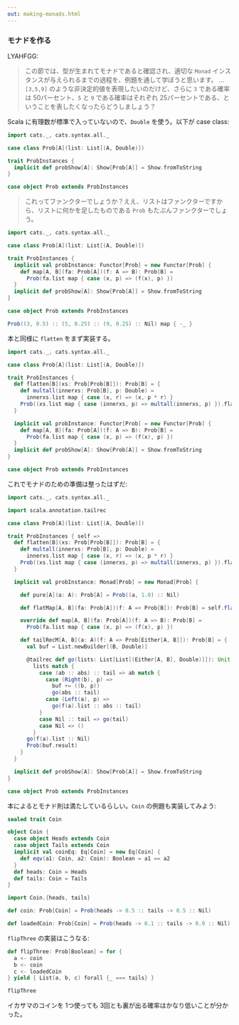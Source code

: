 ```yaml
---
out: making-monads.html
---
```


### モナドを作る

LYAHFGG:

> この節では、型が生まれてモナドであると確認され、適切な `Monad` インスタンスが与えられるまでの過程を、例題を通して学ぼうと思います。
> ...
> `[3,5,9]` のような非決定的値を表現したいのだけど、さらに `3` である確率は 50パーセント、`5` と `9` である確率はそれぞれ 25パーセントである、ということを表したくなったらどうしましょう？

Scala に有理数が標準で入っていないので、`Double` を使う。以下が case class:

```scala mdoc
import cats._, cats.syntax.all._

case class Prob[A](list: List[(A, Double)])

trait ProbInstances {
  implicit def probShow[A]: Show[Prob[A]] = Show.fromToString
}

case object Prob extends ProbInstances
```

> これってファンクターでしょうか？ええ、リストはファンクターですから、リストに何かを足したものである `Prob` もたぶんファンクターでしょう。

```scala mdoc:reset:invisible
import cats._, cats.syntax.all._
```

```scala mdoc
case class Prob[A](list: List[(A, Double)])

trait ProbInstances {
  implicit val probInstance: Functor[Prob] = new Functor[Prob] {
    def map[A, B](fa: Prob[A])(f: A => B): Prob[B] =
      Prob(fa.list map { case (x, p) => (f(x), p) })
  }
  implicit def probShow[A]: Show[Prob[A]] = Show.fromToString
}

case object Prob extends ProbInstances

Prob((3, 0.5) :: (5, 0.25) :: (9, 0.25) :: Nil) map { -_ }
```

本と同様に `flatten` をまず実装する。

```scala mdoc:reset:invisible
import cats._, cats.syntax.all._
```

```scala mdoc
case class Prob[A](list: List[(A, Double)])

trait ProbInstances {
  def flatten[B](xs: Prob[Prob[B]]): Prob[B] = {
    def multall(innerxs: Prob[B], p: Double) =
      innerxs.list map { case (x, r) => (x, p * r) }
    Prob((xs.list map { case (innerxs, p) => multall(innerxs, p) }).flatten)
  }

  implicit val probInstance: Functor[Prob] = new Functor[Prob] {
    def map[A, B](fa: Prob[A])(f: A => B): Prob[B] =
      Prob(fa.list map { case (x, p) => (f(x), p) })
  }
  implicit def probShow[A]: Show[Prob[A]] = Show.fromToString
}

case object Prob extends ProbInstances
```

これでモナドのための準備は整ったはずだ:

```scala mdoc:reset:invisible
import cats._, cats.syntax.all._
```

```scala mdoc
import scala.annotation.tailrec

case class Prob[A](list: List[(A, Double)])

trait ProbInstances { self =>
  def flatten[B](xs: Prob[Prob[B]]): Prob[B] = {
    def multall(innerxs: Prob[B], p: Double) =
      innerxs.list map { case (x, r) => (x, p * r) }
    Prob((xs.list map { case (innerxs, p) => multall(innerxs, p) }).flatten)
  }

  implicit val probInstance: Monad[Prob] = new Monad[Prob] {

    def pure[A](a: A): Prob[A] = Prob((a, 1.0) :: Nil)

    def flatMap[A, B](fa: Prob[A])(f: A => Prob[B]): Prob[B] = self.flatten(map(fa)(f))

    override def map[A, B](fa: Prob[A])(f: A => B): Prob[B] =
      Prob(fa.list map { case (x, p) => (f(x), p) })

    def tailRecM[A, B](a: A)(f: A => Prob[Either[A, B]]): Prob[B] = {
      val buf = List.newBuilder[(B, Double)]

      @tailrec def go(lists: List[List[(Either[A, B], Double)]]): Unit =
        lists match {
          case (ab :: abs) :: tail => ab match {
            case (Right(b), p) =>
              buf += ((b, p))
              go(abs :: tail)
            case (Left(a), p) =>
              go(f(a).list :: abs :: tail)
          }
          case Nil :: tail => go(tail)
          case Nil => ()
        }
      go(f(a).list :: Nil)
      Prob(buf.result)
    }
  }

  implicit def probShow[A]: Show[Prob[A]] = Show.fromToString
}

case object Prob extends ProbInstances
```

本によるとモナド則は満たしているらしい。`Coin` の例題も実装してみよう:

```scala mdoc
sealed trait Coin

object Coin {
  case object Heads extends Coin
  case object Tails extends Coin
  implicit val coinEq: Eq[Coin] = new Eq[Coin] {
    def eqv(a1: Coin, a2: Coin): Boolean = a1 == a2
  }
  def heads: Coin = Heads
  def tails: Coin = Tails
}

import Coin.{heads, tails}

def coin: Prob[Coin] = Prob(heads -> 0.5 :: tails -> 0.5 :: Nil)

def loadedCoin: Prob[Coin] = Prob(heads -> 0.1 :: tails -> 0.9 :: Nil)
```

`flipThree` の実装はこうなる:

```scala mdoc
def flipThree: Prob[Boolean] = for {
  a <- coin
  b <- coin
  c <- loadedCoin
} yield { List(a, b, c) forall {_ === tails} }

flipThree
```

イカサマのコインを 1つ使っても 3回とも裏が出る確率はかなり低いことが分かった。
